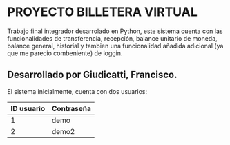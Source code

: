 # PROYECTO BILLETERA VIRTUAL

Trabajo final integrador desarrolado en Python, este sistema cuenta con las funcionalidades de transferencia, recepción, balance unitario de moneda, balance general, historial y tambien una funcionalidad añadida adicional (ya que me parecio combeniente) de loggin.

## Desarrollado por Giudicatti, Francisco.

El sistema inicialmente, cuenta con dos usuarios:

| ID usuario | Contraseña  | 
|------------|-------------|
| 1          | demo        |  
| 2          | demo2       |   
